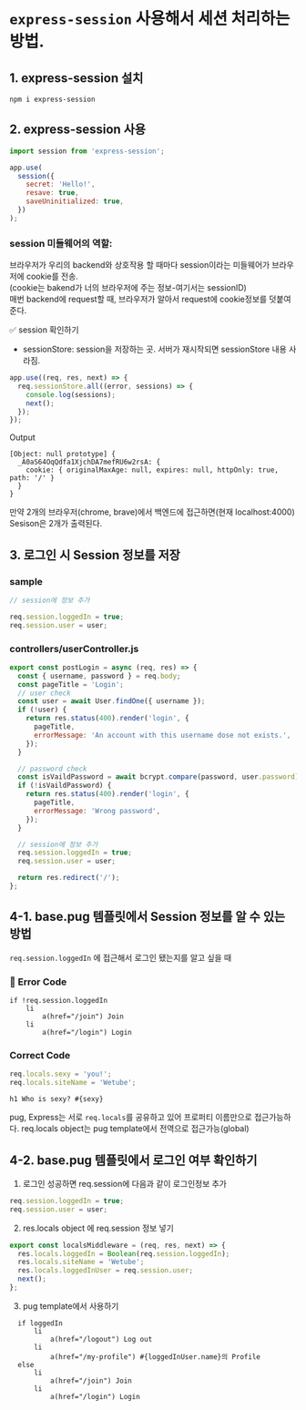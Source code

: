 # `express-session` 사용해서 세션 처리하는 방법.

## 1. express-session 설치

```
npm i express-session
```

## 2. express-session 사용

```javascript
import session from 'express-session';

app.use(
  session({
    secret: 'Hello!',
    resave: true,
    saveUninitialized: true,
  })
);
```

### session 미들웨어의 역할:

브라우저가 우리의 backend와 상호작용 할 때마다 session이라는 미들웨어가 브라우저에 cookie를 전송.  
(cookie는 bakend가 너의 브라우저에 주는 정보-여기서는 sessionID)  
매번 backend에 request할 때, 브라우저가 알아서 request에 cookie정보를 덧붙여준다.

✅ session 확인하기

- sessionStore: session을 저장하는 곳. 서버가 재시작되면 sessionStore 내용 사라짐.

```javascript
app.use((req, res, next) => {
  req.sessionStore.all((error, sessions) => {
    console.log(sessions);
    next();
  });
});
```

Output

```plaint
[Object: null prototype] {
  _A0aS64OqQdfa1XjchDA7mefRU6w2rsA: {
    cookie: { originalMaxAge: null, expires: null, httpOnly: true, path: '/' }
  }
}
```

만약 2개의 브라우저(chrome, brave)에서 백엔드에 접근하면(현재 localhost:4000) Sesison은 2개가 출력된다.

## 3. 로그인 시 Session 정보를 저장

### sample

```javascript
// session에 정보 추가

req.session.loggedIn = true;
req.session.user = user;
```

### controllers/userController.js

```javascript
export const postLogin = async (req, res) => {
  const { username, password } = req.body;
  const pageTitle = 'Login';
  // user check
  const user = await User.findOne({ username });
  if (!user) {
    return res.status(400).render('login', {
      pageTitle,
      errorMessage: 'An account with this username dose not exists.',
    });
  }

  // password check
  const isVaildPassword = await bcrypt.compare(password, user.password);
  if (!isVaildPassword) {
    return res.status(400).render('login', {
      pageTitle,
      errorMessage: 'Wrong password',
    });
  }

  // session에 정보 추가
  req.session.loggedIn = true;
  req.session.user = user;

  return res.redirect('/');
};
```

## 4-1. base.pug 템플릿에서 Session 정보를 알 수 있는 방법

`req.session.loggedIn` 에 접근해서 로그인 됐는지를 알고 싶을 때

### 💩 Error Code

```pug
if !req.session.loggedIn
    li
        a(href="/join") Join
    li
        a(href="/login") Login
```

### Correct Code

```javascript
req.locals.sexy = 'you!';
req.locals.siteName = 'Wetube';
```

```pug
h1 Who is sexy? #{sexy}
```

pug, Express는 서로 `req.locals`를 공유하고 있어 프로퍼티 이름만으로 접근가능하다.
req.locals object는 pug template에서 전역으로 접근가능(global)

## 4-2. base.pug 템플릿에서 로그인 여부 확인하기

1. 로그인 성공하면
   req.session에 다음과 같이 로그인정보 추가

```javascript
req.session.loggedIn = true;
req.session.user = user;
```

2. res.locals object 에 req.session 정보 넣기

```javascript
export const localsMiddleware = (req, res, next) => {
  res.locals.loggedIn = Boolean(req.session.loggedIn);
  res.locals.siteName = 'Wetube';
  res.locals.loggedInUser = req.session.user;
  next();
};
```

3. pug template에서 사용하기

```pug
  if loggedIn
      li
          a(href="/logout") Log out
      li
          a(href="/my-profile") #{loggedInUser.name}의 Profile
  else
      li
          a(href="/join") Join
      li
          a(href="/login") Login
```
